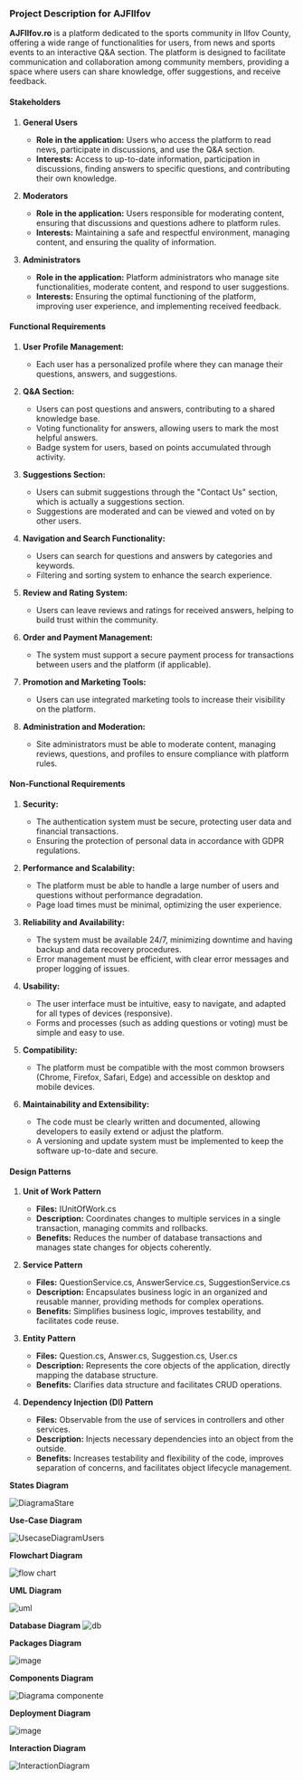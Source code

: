 ### Project Description for AJFIlfov

**AJFIlfov.ro** is a platform dedicated to the sports community in Ilfov County, offering a wide range of functionalities for users, from news and sports events to an interactive Q&A section. The platform is designed to facilitate communication and collaboration among community members, providing a space where users can share knowledge, offer suggestions, and receive feedback.

#### Stakeholders

1. **General Users**
   - **Role in the application:** Users who access the platform to read news, participate in discussions, and use the Q&A section.
   - **Interests:** Access to up-to-date information, participation in discussions, finding answers to specific questions, and contributing their own knowledge.

2. **Moderators**
   - **Role in the application:** Users responsible for moderating content, ensuring that discussions and questions adhere to platform rules.
   - **Interests:** Maintaining a safe and respectful environment, managing content, and ensuring the quality of information.

3. **Administrators**
   - **Role in the application:** Platform administrators who manage site functionalities, moderate content, and respond to user suggestions.
   - **Interests:** Ensuring the optimal functioning of the platform, improving user experience, and implementing received feedback.

#### Functional Requirements

1. **User Profile Management:**
   - Each user has a personalized profile where they can manage their questions, answers, and suggestions.

2. **Q&A Section:**
   - Users can post questions and answers, contributing to a shared knowledge base.
   - Voting functionality for answers, allowing users to mark the most helpful answers.
   - Badge system for users, based on points accumulated through activity.

3. **Suggestions Section:**
   - Users can submit suggestions through the "Contact Us" section, which is actually a suggestions section.
   - Suggestions are moderated and can be viewed and voted on by other users.

4. **Navigation and Search Functionality:**
   - Users can search for questions and answers by categories and keywords.
   - Filtering and sorting system to enhance the search experience.

5. **Review and Rating System:**
   - Users can leave reviews and ratings for received answers, helping to build trust within the community.

6. **Order and Payment Management:**
   - The system must support a secure payment process for transactions between users and the platform (if applicable).

7. **Promotion and Marketing Tools:**
   - Users can use integrated marketing tools to increase their visibility on the platform.

8. **Administration and Moderation:**
   - Site administrators must be able to moderate content, managing reviews, questions, and profiles to ensure compliance with platform rules.

#### Non-Functional Requirements

1. **Security:**
   - The authentication system must be secure, protecting user data and financial transactions.
   - Ensuring the protection of personal data in accordance with GDPR regulations.

2. **Performance and Scalability:**
   - The platform must be able to handle a large number of users and questions without performance degradation.
   - Page load times must be minimal, optimizing the user experience.

3. **Reliability and Availability:**
   - The system must be available 24/7, minimizing downtime and having backup and data recovery procedures.
   - Error management must be efficient, with clear error messages and proper logging of issues.

4. **Usability:**
   - The user interface must be intuitive, easy to navigate, and adapted for all types of devices (responsive).
   - Forms and processes (such as adding questions or voting) must be simple and easy to use.

5. **Compatibility:**
   - The platform must be compatible with the most common browsers (Chrome, Firefox, Safari, Edge) and accessible on desktop and mobile devices.

6. **Maintainability and Extensibility:**
   - The code must be clearly written and documented, allowing developers to easily extend or adjust the platform.
   - A versioning and update system must be implemented to keep the software up-to-date and secure.

#### Design Patterns

1. **Unit of Work Pattern**
   - **Files:** IUnitOfWork.cs
   - **Description:** Coordinates changes to multiple services in a single transaction, managing commits and rollbacks.
   - **Benefits:** Reduces the number of database transactions and manages state changes for objects coherently.

2. **Service Pattern**
   - **Files:** QuestionService.cs, AnswerService.cs, SuggestionService.cs
   - **Description:** Encapsulates business logic in an organized and reusable manner, providing methods for complex operations.
   - **Benefits:** Simplifies business logic, improves testability, and facilitates code reuse.

3. **Entity Pattern**
   - **Files:** Question.cs, Answer.cs, Suggestion.cs, User.cs
   - **Description:** Represents the core objects of the application, directly mapping the database structure.
   - **Benefits:** Clarifies data structure and facilitates CRUD operations.

4. **Dependency Injection (DI) Pattern**
   - **Files:** Observable from the use of services in controllers and other services.
   - **Description:** Injects necessary dependencies into an object from the outside.
   - **Benefits:** Increases testability and flexibility of the code, improves separation of concerns, and facilitates object lifecycle management.


**States Diagram**

![DiagramaStare](https://github.com/user-attachments/assets/abe2b421-0163-438e-acce-efd452456607)

**Use-Case Diagram**

![UsecaseDiagramUsers](https://github.com/user-attachments/assets/40e8aa2e-dde9-4762-9429-dba6e2b54bd2)

**Flowchart Diagram**

![flow chart](https://github.com/user-attachments/assets/e1dfc0c4-480c-4099-85d2-52321bee7325)

**UML Diagram**

![uml](https://github.com/user-attachments/assets/623796fc-71eb-4425-a8ea-45f3b4940bda)


**Database Diagram**
![db](https://github.com/user-attachments/assets/7d777593-2ce8-4810-b3fc-77526bee209b)


**Packages Diagram**

![image](https://github.com/user-attachments/assets/cad6490c-622e-46f7-932a-fe7f382cbdbf)


**Components Diagram**

![Diagrama componente](https://github.com/user-attachments/assets/7b41be28-c6e8-41d2-bfd2-2f373e7d6b60)


**Deployment Diagram**

![image](https://github.com/user-attachments/assets/9ec1bc7a-2273-4f0b-987f-2241a02564ff)

**Interaction Diagram**

![InteractionDiagram](https://github.com/user-attachments/assets/0a4bd029-55ff-442f-b2ab-9336b68b327b)
